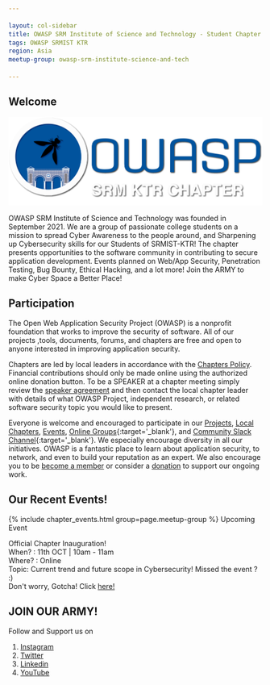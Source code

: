 ```yaml
---

layout: col-sidebar
title: OWASP SRM Institute of Science and Technology - Student Chapter
tags: OWASP SRMIST KTR
region: Asia
meetup-group: owasp-srm-institute-science-and-tech

---
```



## Welcome

<img src="assets/images/final logo.png">

OWASP SRM Institute of Science and Technology was founded in September 2021. We are a group of passionate college students on a mission to spread Cyber Awareness to the people around, and Sharpening up Cybersecurity skills for our Students of SRMIST-KTR! The chapter presents opportunities to the software community in contributing to secure application development.
Events planned on Web/App Security, Penetration Testing, Bug Bounty, Ethical Hacking, and a lot more! 
Join the ARMY to make Cyber Space a Better Place!

## Participation
The Open Web Application Security Project (OWASP) is a nonprofit foundation that works to improve the security of software. All of our projects ,tools, documents, forums, and chapters are free and open to anyone interested in improving application security. 

Chapters are led by local leaders in accordance with the [Chapters Policy](/www-policy/operational/chapters). Financial contributions should only be made online using the authorized online donation button. To be a SPEAKER at a chapter meeting simply review the [speaker agreement](/www-policy/legal/speaker-agreement) and then contact the local chapter leader with details of what OWASP Project, independent research, or related software security topic you would like to present.

Everyone is welcome and encouraged to participate in our [Projects](/projects/), [Local Chapters](/chapters/), [Events](/events/), [Online Groups](https://groups.google.com/a/owasp.com/){:target='_blank'}, and [Community Slack Channel](https://owasp.slack.com/){:target='_blank'}. We especially encourage diversity in all our initiatives. OWASP is a fantastic place to learn about application security, to network, and even to build your reputation as an expert. We also encourage you to be [become a member](/membership/) or consider a [donation](/donate/) to support our ongoing work.



Our Recent Events! <!-- You should keep this section as it will populate your meetup events -->
---------------------
{% include chapter_events.html group=page.meetup-group %}
Upcoming Event

Official Chapter Inauguration! <br>
When? : 11th OCT | 10am - 11am  <br>
Where? : Online   <br>
Topic: Current trend and future scope in Cybersecurity!
Missed the event ? :) <br>
Don't worry, Gotcha! Click <a href="https://www.youtube.com/watch?v=JOtO1tOjHqw&t=1646s&ab_channel=OWASPSRMIST-KTR"> here!</a>

## JOIN OUR ARMY!
Follow and Support us on
1. <a href="https://www.instagram.com/owasp.srmist/" target="_blank"> Instagram </a>
2. <a href="https://twitter.com/owasp_srmistktr?t=fwOxPGLLLQin9rKY5bHcfg&s=09" target="_blank">Twitter  </a>
3. <a href="https://www.linkedin.com/company/owasp-srmist-ktr/" target="_blank"> Linkedin </a>
4. <a href="https://www.youtube.com/channel/UCNP_wAfI6tEZf2qZSoVmgIg" target="_blank"> YouTube </a>

